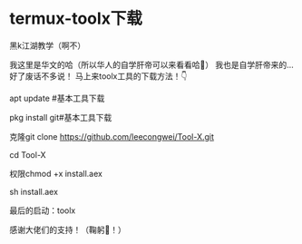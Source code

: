 # termux-toolx下载

黑k江湖教学（啊不）

我这里是华文的哈（所以华人的自学肝帝可以来看看哈👀）
我也是自学肝帝来的…好了废话不多说！
马上来toolx工具的下载方法！👇

apt update #基本工具下载

pkg install git#基本工具下载

克隆git clone https://github.com/leecongwei/Tool-X.git

cd Tool-X

权限chmod +x install.aex

sh install.aex

最后的启动：toolx

感谢大佬们的支持！（鞠躬🙇！）
